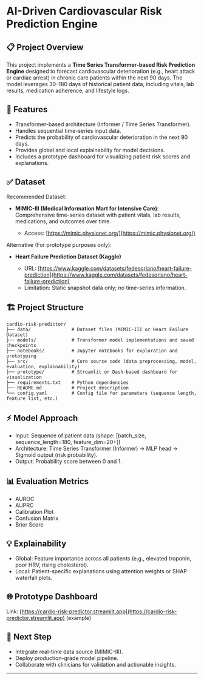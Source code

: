 # AI-Driven Cardiovascular Risk Prediction Engine

## 📋 Project Overview

This project implements a **Time Series Transformer-based Risk Prediction Engine** designed to forecast cardiovascular deterioration (e.g., heart attack or cardiac arrest) in chronic care patients within the next 90 days. The model leverages 30–180 days of historical patient data, including vitals, lab results, medication adherence, and lifestyle logs.

## 🚀 Features

* Transformer-based architecture (Informer / Time Series Transformer).
* Handles sequential time-series input data.
* Predicts the probability of cardiovascular deterioration in the next 90 days.
* Provides global and local explainability for model decisions.
* Includes a prototype dashboard for visualizing patient risk scores and explanations.

## ✅ Dataset

Recommended Dataset:

* **MIMIC-III (Medical Information Mart for Intensive Care)**: Comprehensive time-series dataset with patient vitals, lab results, medications, and outcomes over time.

  * Access: [https://mimic.physionet.org/](https://mimic.physionet.org/)

Alternative (For prototype purposes only):

* **Heart Failure Prediction Dataset (Kaggle)**

  * URL: [https://www.kaggle.com/datasets/fedesoriano/heart-failure-prediction](https://www.kaggle.com/datasets/fedesoriano/heart-failure-prediction)
  * Limitation: Static snapshot data only; no time-series information.

## 🏗️ Project Structure

```
cardio-risk-predictor/
├── data/               # Dataset files (MIMIC-III or Heart Failure Dataset)
├── models/             # Transformer model implementations and saved checkpoints
├── notebooks/          # Jupyter notebooks for exploration and prototyping
├── src/                # Core source code (data preprocessing, model, evaluation, explainability)
├── prototype/          # Streamlit or Dash-based dashboard for visualization
├── requirements.txt    # Python dependencies
├── README.md           # Project description
└── config.yaml         # Config file for parameters (sequence length, feature list, etc.)
```

## ⚡ Model Approach

* Input: Sequence of patient data (shape: \[batch\_size, sequence\_length=180, feature\_dim=20+])
* Architecture: Time Series Transformer (Informer) → MLP head → Sigmoid output (risk probability).
* Output: Probability score between 0 and 1.

## 📊 Evaluation Metrics

* AUROC
* AUPRC
* Calibration Plot
* Confusion Matrix
* Brier Score

## 💡 Explainability

* Global: Feature importance across all patients (e.g., elevated troponin, poor HRV, rising cholesterol).
* Local: Patient-specific explanations using attention weights or SHAP waterfall plots.

## 🌐 Prototype Dashboard

Link: [https://cardio-risk-predictor.streamlit.app](https://cardio-risk-predictor.streamlit.app) (example)

## 🎯 Next Step

* Integrate real-time data source (MIMIC-III).
* Deploy production-grade model pipeline.
* Collaborate with clinicians for validation and actionable insights.

---

